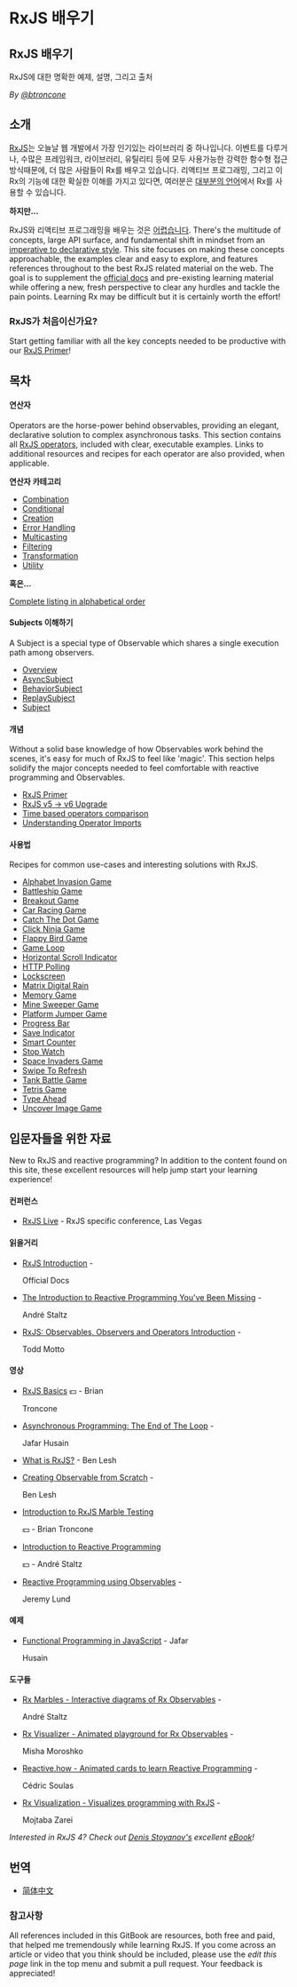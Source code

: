 # RxJS 배우기

## RxJS 배우기

RxJS에 대한 명확한 예제, 설명, 그리고 출처

_By_ [_@btroncone_](https://twitter.com/BTroncone)

## 소개

[RxJS](https://github.com/ReactiveX/rxjs)는 오늘날 웹 개발에서 가장 인기있는 라이브러리 중 하나입니다. 이벤트를 다루거나, 수많은 프레임워크, 라이브러리, 유틸리티 등에 모두 사용가능한 강력한 함수형 접근방식때문에, 더 많은 사람들이 Rx를 배우고 있습니다.  리액티브 프로그래밍, 그리고 이 Rx의 기능에 대한 확실한 이해를 가지고 있다면, 여러분은 [대부분의 언어](http://reactivex.io/languages.html)에서 Rx를 사용할 수 있습니다.

**하지만...**

RxJS와 리액티브 프로그래밍을 배우는 것은 [어렵습니다](https://twitter.com/hoss/status/742643506536153088). There's the multitude of concepts, large API surface, and fundamental shift in mindset from an [imperative to declarative style](https://tylermcginnis.com/imperative-vs-declarative-programming/). This site focuses on making these concepts approachable, the examples clear and easy to explore, and features references throughout to the best RxJS related material on the web. The goal is to supplement the [official docs](http://reactivex.io/rxjs/) and pre-existing learning material while offering a new, fresh perspective to clear any hurdles and tackle the pain points. Learning Rx may be difficult but it is certainly worth the effort!

### RxJS가 처음이신가요?

Start getting familiar with all the key concepts needed to be productive with our [RxJS Primer](learn-rxjs/concepts/rxjs-primer.md)!

## 목차

#### 연산자

Operators are the horse-power behind observables, providing an elegant, declarative solution to complex asynchronous tasks. This section contains all [RxJS operators](learn-rxjs/operators/), included with clear, executable examples. Links to additional resources and recipes for each operator are also provided, when applicable.

**연산자 카테고리**

* [Combination](learn-rxjs/operators/combination/)
* [Conditional](learn-rxjs/operators/conditional/)
* [Creation](learn-rxjs/operators/creation/)
* [Error Handling](learn-rxjs/operators/error_handling/)
* [Multicasting](learn-rxjs/operators/multicasting/)
* [Filtering](learn-rxjs/operators/filtering/)
* [Transformation](learn-rxjs/operators/transformation/)
* [Utility](learn-rxjs/operators/utility/)

**혹은...**

[Complete listing in alphabetical order](learn-rxjs/operators/complete.md)

#### Subjects 이해하기

A Subject is a special type of Observable which shares a single execution path among observers.

* [Overview](learn-rxjs/subjects/)
* [AsyncSubject](learn-rxjs/subjects/asyncsubject.md)
* [BehaviorSubject](learn-rxjs/subjects/behaviorsubject.md)
* [ReplaySubject](learn-rxjs/subjects/replaysubject.md)
* [Subject](learn-rxjs/subjects/subject.md)

#### 개념

Without a solid base knowledge of how Observables work behind the scenes, it's easy for much of RxJS to feel like 'magic'. This section helps solidify the major concepts needed to feel comfortable with reactive programming and Observables.

* [RxJS Primer](learn-rxjs/concepts/rxjs-primer.md)
* [RxJS v5 -&gt; v6 Upgrade](learn-rxjs/concepts/rxjs5-6.md)
* [Time based operators comparison](learn-rxjs/concepts/time-based-operators-comparison.md)
* [Understanding Operator Imports](learn-rxjs/concepts/operator-imports.md)

#### 사용법

Recipes for common use-cases and interesting solutions with RxJS.

* [Alphabet Invasion Game](learn-rxjs/recipes/alphabet-invasion-game.md)
* [Battleship Game](learn-rxjs/recipes/battleship-game.md)
* [Breakout Game](learn-rxjs/recipes/breakout-game.md)
* [Car Racing Game](learn-rxjs/recipes/car-racing-game.md)
* [Catch The Dot Game](learn-rxjs/recipes/catch-the-dot-game.md)
* [Click Ninja Game](learn-rxjs/recipes/click-ninja-game.md)
* [Flappy Bird Game](learn-rxjs/recipes/flappy-bird-game.md)
* [Game Loop](learn-rxjs/recipes/gameloop.md)
* [Horizontal Scroll Indicator](learn-rxjs/recipes/horizontal-scroll-indicator.md)
* [HTTP Polling](learn-rxjs/recipes/http-polling.md)
* [Lockscreen](learn-rxjs/recipes/lockscreen.md)
* [Matrix Digital Rain](learn-rxjs/recipes/matrix-digital-rain.md)
* [Memory Game](learn-rxjs/recipes/memory-game.md)
* [Mine Sweeper Game](learn-rxjs/recipes/mine-sweeper-game.md)
* [Platform Jumper Game](learn-rxjs/recipes/platform-jumper-game.md)
* [Progress Bar](learn-rxjs/recipes/progressbar.md)
* [Save Indicator](learn-rxjs/recipes/save-indicator.md)
* [Smart Counter](learn-rxjs/recipes/smartcounter.md)
* [Stop Watch](learn-rxjs/recipes/stop-watch.md)
* [Space Invaders Game](learn-rxjs/recipes/space-invaders-game.md)
* [Swipe To Refresh](learn-rxjs/recipes/swipe-to-refresh.md)
* [Tank Battle Game](learn-rxjs/recipes/tank-battle-game.md)
* [Tetris Game](learn-rxjs/recipes/tetris-game.md)
* [Type Ahead](learn-rxjs/recipes/type-ahead.md)
* [Uncover Image Game](learn-rxjs/recipes/uncover-image-game.md)

## 입문자들을 위한 자료

New to RxJS and reactive programming? In addition to the content found on this site, these excellent resources will help jump start your learning experience!

#### 컨퍼런스

* [RxJS Live](https://www.rxjs.live/) - RxJS specific conference, Las Vegas

#### 읽을거리

* [RxJS Introduction](https://rxjs-dev.firebaseapp.com/guide/overview) -

  Official Docs

* [The Introduction to Reactive Programming You've Been Missing](https://gist.github.com/staltz/868e7e9bc2a7b8c1f754) -

  André Staltz

* [RxJS: Observables, Observers and Operators Introduction](https://ultimatecourses.com/blog/rxjs-observables-observers-operators) -

  Todd Motto

#### 영상

* [RxJS Basics](https://ultimatecourses.com/courses/rxjs?ref=4) :dollar: - Brian

  Troncone

* [Asynchronous Programming: The End of The Loop](https://egghead.io/courses/mastering-asynchronous-programming-the-end-of-the-loop) -

  Jafar Husain

* [What is RxJS?](https://egghead.io/lessons/rxjs-what-is-rxjs) - Ben Lesh
* [Creating Observable from Scratch](https://egghead.io/lessons/rxjs-creating-observable-from-scratch) -

  Ben Lesh

* [Introduction to RxJS Marble Testing](https://egghead.io/lessons/rxjs-introduction-to-rxjs-marble-testing)

  :dollar: - Brian Troncone

* [Introduction to Reactive Programming](https://egghead.io/courses/introduction-to-reactive-programming)

  :dollar: - André Staltz

* [Reactive Programming using Observables](https://www.youtube.com/watch?v=HT7JiiqnYYc&feature=youtu.be) -

  Jeremy Lund

#### 예제

* [Functional Programming in JavaScript](http://reactivex.io/learnrx/) - Jafar

  Husain

#### 도구들

* [Rx Marbles - Interactive diagrams of Rx Observables](http://rxmarbles.com/) -

  André Staltz

* [Rx Visualizer - Animated playground for Rx Observables](https://rxviz.com) -

  Misha Moroshko

* [Reactive.how - Animated cards to learn Reactive Programming](http://reactive.how) -

  Cédric Soulas

* [Rx Visualization - Visualizes programming with RxJS](https://fingerpich.github.io/rx-visualization/) -

  Mojtaba Zarei

_Interested in RxJS 4? Check out_ [_Denis Stoyanov's_](https://github.com/xgrommx) _excellent_ [_eBook_](https://xgrommx.github.io/rx-book/)_!_

## 번역

* [简体中文](https://rxjs-cn.github.io/learn-rxjs-operators)

### 참고사항

All references included in this GitBook are resources, both free and paid, that helped me tremendously while learning RxJS. If you come across an article or video that you think should be included, please use the _edit this page_ link in the top menu and submit a pull request. Your feedback is appreciated!

